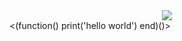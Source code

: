 

<div align="center"> <img src="https://github.com/icealeximino/icealeximino/blob/main/101790864_p0.jpg?raw=true"> </div>
<(function() print('hello world') end)()>  
 
